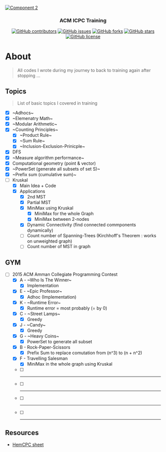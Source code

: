 <p align="center">
  <a href="https://github.com/AbdallahHemdan/CP__Training" rel="noopener">
    
  ![Component 2](https://user-images.githubusercontent.com/40190772/87728748-033bf580-c7c4-11ea-8556-de70424932e3.png)
  
  </a>
</p>

<h3 align="center">ACM ICPC Training</h3>
<div align="center">

[![GitHub contributors](https://img.shields.io/github/contributors/AbdallahHemdan/CP__Training)](https://github.com/AbdallahHemdan/CP__Training/contributors)
[![GitHub issues](https://img.shields.io/github/issues/AbdallahHemdan/CP__Training)](https://github.com/AbdallahHemdan/CP__Training/issues)
[![GitHub forks](https://img.shields.io/github/forks/AbdallahHemdan/CP__Training)](https://github.com/AbdallahHemdan/CP__Training/network)
[![GitHub stars](https://img.shields.io/github/stars/AbdallahHemdan/CP__Training)](https://github.com/AbdallahHemdan/CP__Training/stargazers)
[![GitHub license](https://img.shields.io/github/license/AbdallahHemdan/CP__Training)](https://github.com/AbdallahHemdan/CP__Training/blob/master/LICENSE)


</div>


# About
> All codes I wrote during my journey to back to training again after stopping ...


## Topics 
> List of basic topics I covered in training

- [x] ~Adhocs~
- [x] ~Elemenatry Math~
- [x] ~Modular Arithmetic~
- [x] ~Counting Principles~
  - [x] ~Product Rule~
  - [x] ~Sum Rule~
  - [x] ~Inclusion-Exclusion-Prinicple~
- [x] DFS
- [x] ~Measure algorithm performance~
- [x] Computational geometry (point & vector)
- [x] ~PowerSet (generate all subsets of set S)~
- [x] ~Prefix sum (cumulative sum)~
- [ ] Kruskal
  - [x] Main Idea + Code
  - [x] Applications
      - [x] 2nd MST
      - [x] Partial MST
      - [x] MiniMax using Kruskal
        - [x] MiniMax for the whole Graph
        - [x] MiniMax between 2-nodes
      - [x] Dynamic Connectivity (find connected commponents dynamically)
      - [ ] Count number of Spanning-Trees (Kirchhoff's Theorem : works on unweighted graph)
      - [ ] Count number of MST in graph

## GYM

- [ ] 2015 ACM Amman Collegiate Programming Contest
  - [x] A - ~Who Is The Winner~
    - [x] Implementation
  - [x] E - ~Epic Professor~
    - [x] Adhoc (Implementation)
  - [x] K - ~Runtime Error~
    - [x] Runtime error = most probably (÷ by 0)
  - [x] C - ~Street Lamps~
    - [x] Greedy
  - [x] J - ~Candy~
    - [x] Greedy 
  - [x] G - ~Heavy Coins~
    - [x] PowerSet to generate all subset
  - [x] B - Rock-Paper-Scissors
    - [x] Prefix Sum to replace comutation from (n^3) to (n + n^2)
  - [x] F - Travelling Salesman
    - [x] MiniMax in the whole graph using Kruskal
  - [ ] -----
  - [ ] -----
  - [ ] -----
  - [ ] -----
  
## Resources
- [HemCPC sheet](https://docs.google.com/spreadsheets/d/1FmiQ8iC8-Lsmz7wBvX2uqTDpqkmHOrSBMumYh2et0ZY/edit#gid=1160016643)
